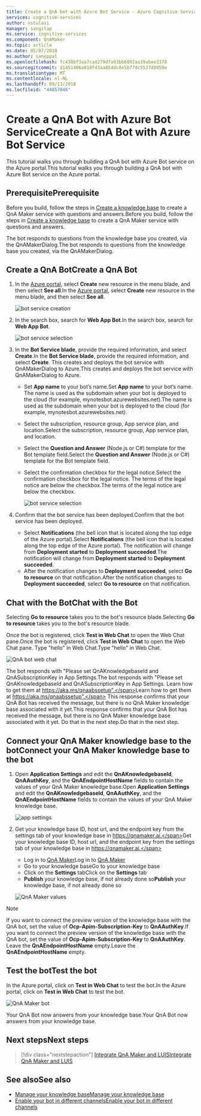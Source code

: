 ```yaml
---
title: Create a QnA bot with Azure Bot Service - Azure Cognitive Services | Microsoft Docs
services: cognitive-services
author: nstulasi
manager: sangitap
ms.service: cognitive-services
ms.component: QnAMaker
ms.topic: article
ms.date: 05/07/2018
ms.author: saneppal
ms.openlocfilehash: fc430bf3aa7cad279d7a93bb6892aa19abee3378
ms.sourcegitcommit: d1451406a010fd3aa854dc8e5b77dc5537d8050e
ms.translationtype: MT
ms.contentlocale: nl-NL
ms.lasthandoff: 09/13/2018
ms.locfileid: "44857846"
---
```

# <a name="create-a-qna-bot-with-azure-bot-service"></a><span data-ttu-id="43208-102">Create a QnA Bot with Azure Bot Service</span><span class="sxs-lookup"><span data-stu-id="43208-102">Create a QnA Bot with Azure Bot Service</span></span>
<span data-ttu-id="43208-103">This tutorial walks you through building a QnA bot with Azure Bot service on the Azure portal.</span><span class="sxs-lookup"><span data-stu-id="43208-103">This tutorial walks you through building a QnA bot with Azure Bot service on the Azure portal.</span></span>

## <a name="prerequisite"></a><span data-ttu-id="43208-104">Prerequisite</span><span class="sxs-lookup"><span data-stu-id="43208-104">Prerequisite</span></span>
<span data-ttu-id="43208-105">Before you build, follow the steps in [Create a knowledge base](../How-To/create-knowledge-base.md) to create a QnA Maker service with questions and answers.</span><span class="sxs-lookup"><span data-stu-id="43208-105">Before you build, follow the steps in [Create a knowledge base](../How-To/create-knowledge-base.md) to create a QnA Maker service with questions and answers.</span></span>

<span data-ttu-id="43208-106">The bot responds to questions from the knowledge base you created, via the QnAMakerDialog.</span><span class="sxs-lookup"><span data-stu-id="43208-106">The bot responds to questions from the knowledge base you created, via the QnAMakerDialog.</span></span>

## <a name="create-a-qna-bot"></a><span data-ttu-id="43208-107">Create a QnA Bot</span><span class="sxs-lookup"><span data-stu-id="43208-107">Create a QnA Bot</span></span>
1. <span data-ttu-id="43208-108">In the [Azure portal](https://portal.azure.com), select **Create** new resource in the menu blade, and then select **See all**.</span><span class="sxs-lookup"><span data-stu-id="43208-108">In the [Azure portal](https://portal.azure.com), select **Create** new resource in the menu blade, and then select **See all**.</span></span>

    ![bot service creation](../media/qnamaker-tutorials-create-bot/bot-service-creation.png)

2. <span data-ttu-id="43208-110">In the search box, search for **Web App Bot**.</span><span class="sxs-lookup"><span data-stu-id="43208-110">In the search box, search for **Web App Bot**.</span></span>

    ![bot service selection](../media/qnamaker-tutorials-create-bot/bot-service-selection.png)

3. <span data-ttu-id="43208-112">In the **Bot Service blade**, provide the required information, and select **Create**.</span><span class="sxs-lookup"><span data-stu-id="43208-112">In the **Bot Service blade**, provide the required information, and select **Create**.</span></span> <span data-ttu-id="43208-113">This creates and deploys the bot service with QnAMakerDialog to Azure.</span><span class="sxs-lookup"><span data-stu-id="43208-113">This creates and deploys the bot service with QnAMakerDialog to Azure.</span></span>

    - <span data-ttu-id="43208-114">Set **App name** to your bot’s name.</span><span class="sxs-lookup"><span data-stu-id="43208-114">Set **App name** to your bot’s name.</span></span> <span data-ttu-id="43208-115">The name is used as the subdomain when your bot is deployed to the cloud (for example, mynotesbot.azurewebsites.net).</span><span class="sxs-lookup"><span data-stu-id="43208-115">The name is used as the subdomain when your bot is deployed to the cloud (for example, mynotesbot.azurewebsites.net).</span></span>
    - <span data-ttu-id="43208-116">Select the subscription, resource group, App service plan, and location.</span><span class="sxs-lookup"><span data-stu-id="43208-116">Select the subscription, resource group, App service plan, and location.</span></span>
    - <span data-ttu-id="43208-117">Select the **Question and Answer** (Node.js or C#) template for the Bot template field.</span><span class="sxs-lookup"><span data-stu-id="43208-117">Select the **Question and Answer** (Node.js or C#) template for the Bot template field.</span></span>
    - <span data-ttu-id="43208-118">Select the confirmation checkbox for the legal notice.</span><span class="sxs-lookup"><span data-stu-id="43208-118">Select the confirmation checkbox for the legal notice.</span></span> <span data-ttu-id="43208-119">The terms of the legal notice are below the checkbox.</span><span class="sxs-lookup"><span data-stu-id="43208-119">The terms of the legal notice are below the checkbox.</span></span>

        ![bot service selection](../media/qnamaker-tutorials-create-bot/bot-service-qna-template.PNG)

4. <span data-ttu-id="43208-121">Confirm that the bot service has been deployed.</span><span class="sxs-lookup"><span data-stu-id="43208-121">Confirm that the bot service has been deployed.</span></span>

    - <span data-ttu-id="43208-122">Select **Notifications** (the bell icon that is located along the top edge of the Azure portal).</span><span class="sxs-lookup"><span data-stu-id="43208-122">Select **Notifications** (the bell icon that is located along the top edge of the Azure portal).</span></span> <span data-ttu-id="43208-123">The notification will change from **Deployment started** to **Deployment succeeded**.</span><span class="sxs-lookup"><span data-stu-id="43208-123">The notification will change from **Deployment started** to **Deployment succeeded**.</span></span>
    - <span data-ttu-id="43208-124">After the notification changes to **Deployment succeeded**, select **Go to resource** on that notification.</span><span class="sxs-lookup"><span data-stu-id="43208-124">After the notification changes to **Deployment succeeded**, select **Go to resource** on that notification.</span></span>

## <a name="chat-with-the-bot"></a><span data-ttu-id="43208-125">Chat with the Bot</span><span class="sxs-lookup"><span data-stu-id="43208-125">Chat with the Bot</span></span>
<span data-ttu-id="43208-126">Selecting **Go to resource** takes you to the bot's resource blade.</span><span class="sxs-lookup"><span data-stu-id="43208-126">Selecting **Go to resource** takes you to the bot's resource blade.</span></span>

<span data-ttu-id="43208-127">Once the bot is registered, click **Test in Web Chat** to open the Web Chat pane.</span><span class="sxs-lookup"><span data-stu-id="43208-127">Once the bot is registered, click **Test in Web Chat** to open the Web Chat pane.</span></span> <span data-ttu-id="43208-128">Type "hello" in Web Chat.</span><span class="sxs-lookup"><span data-stu-id="43208-128">Type "hello" in Web Chat.</span></span>

![QnA bot web chat](../media/qnamaker-tutorials-create-bot/qna-bot-web-chat.PNG)

<span data-ttu-id="43208-130">The bot responds with "Please set QnAKnowledgebaseId and QnASubscriptionKey in App Settings.</span><span class="sxs-lookup"><span data-stu-id="43208-130">The bot responds with "Please set QnAKnowledgebaseId and QnASubscriptionKey in App Settings.</span></span> <span data-ttu-id="43208-131">Learn how to get them at https://aka.ms/qnaabssetup".</span><span class="sxs-lookup"><span data-stu-id="43208-131">Learn how to get them at https://aka.ms/qnaabssetup".</span></span> <span data-ttu-id="43208-132">This response confirms that your QnA Bot has received the message, but there is no QnA Maker knowledge base associated with it yet.</span><span class="sxs-lookup"><span data-stu-id="43208-132">This response confirms that your QnA Bot has received the message, but there is no QnA Maker knowledge base associated with it yet.</span></span> <span data-ttu-id="43208-133">Do that in the next step.</span><span class="sxs-lookup"><span data-stu-id="43208-133">Do that in the next step.</span></span>

## <a name="connect-your-qna-maker-knowledge-base-to-the-bot"></a><span data-ttu-id="43208-134">Connect your QnA Maker knowledge base to the bot</span><span class="sxs-lookup"><span data-stu-id="43208-134">Connect your QnA Maker knowledge base to the bot</span></span>

1. <span data-ttu-id="43208-135">Open **Application Settings** and edit the **QnAKnowledgebaseId**, **QnAAuthKey**, and the **QnAEndpointHostName** fields to contain the values of your QnA Maker knowledge base.</span><span class="sxs-lookup"><span data-stu-id="43208-135">Open **Application Settings** and edit the **QnAKnowledgebaseId**, **QnAAuthKey**, and the **QnAEndpointHostName** fields to contain the values of your QnA Maker knowledge base.</span></span>

    ![app settings](../media/qnamaker-tutorials-create-bot/application-settings.PNG)

2. <span data-ttu-id="43208-137">Get your knowledge base ID, host url, and the endpoint key from the settings tab of your knowledge base in https://qnamaker.ai.</span><span class="sxs-lookup"><span data-stu-id="43208-137">Get your knowledge base ID, host url, and the endpoint key from the settings tab of your knowledge base in https://qnamaker.ai.</span></span>
    - <span data-ttu-id="43208-138">Log in to [QnA Maker](https://qnamaker.ai)</span><span class="sxs-lookup"><span data-stu-id="43208-138">Log in to [QnA Maker](https://qnamaker.ai)</span></span>
    - <span data-ttu-id="43208-139">Go to your knowledge base</span><span class="sxs-lookup"><span data-stu-id="43208-139">Go to your knowledge base</span></span>
    - <span data-ttu-id="43208-140">Click on the **Settings** tab</span><span class="sxs-lookup"><span data-stu-id="43208-140">Click on the **Settings** tab</span></span>
    - <span data-ttu-id="43208-141">**Publish** your knowledge base, if not already done so</span><span class="sxs-lookup"><span data-stu-id="43208-141">**Publish** your knowledge base, if not already done so</span></span>

    ![QnA Maker values](../media/qnamaker-tutorials-create-bot/qnamaker-settings-kbid-key.PNG)

> [!NOTE]
> <span data-ttu-id="43208-143">If you want to connect the preview version of the knowledge base with the QnA bot, set the value of **Ocp-Apim-Subscription-Key** to **QnAAuthKey**.</span><span class="sxs-lookup"><span data-stu-id="43208-143">If you want to connect the preview version of the knowledge base with the QnA bot, set the value of **Ocp-Apim-Subscription-Key** to **QnAAuthKey**.</span></span> <span data-ttu-id="43208-144">Leave the **QnAEndpointHostName** empty.</span><span class="sxs-lookup"><span data-stu-id="43208-144">Leave the **QnAEndpointHostName** empty.</span></span>

## <a name="test-the-bot"></a><span data-ttu-id="43208-145">Test the bot</span><span class="sxs-lookup"><span data-stu-id="43208-145">Test the bot</span></span>
<span data-ttu-id="43208-146">In the Azure portal, click on **Test in Web Chat** to test the bot.</span><span class="sxs-lookup"><span data-stu-id="43208-146">In the Azure portal, click on **Test in Web Chat** to test the bot.</span></span> 

![QnA Maker bot](../media/qnamaker-tutorials-create-bot/qna-bot-web-chat-response.PNG)

<span data-ttu-id="43208-148">Your QnA Bot now answers from your knowledge base.</span><span class="sxs-lookup"><span data-stu-id="43208-148">Your QnA Bot now answers from your knowledge base.</span></span>

## <a name="next-steps"></a><span data-ttu-id="43208-149">Next steps</span><span class="sxs-lookup"><span data-stu-id="43208-149">Next steps</span></span>

> [!div class="nextstepaction"]
> [<span data-ttu-id="43208-150">Integrate QnA Maker and LUIS</span><span class="sxs-lookup"><span data-stu-id="43208-150">Integrate QnA Maker and LUIS</span></span>](./integrate-qnamaker-luis.md)

## <a name="see-also"></a><span data-ttu-id="43208-151">See also</span><span class="sxs-lookup"><span data-stu-id="43208-151">See also</span></span>

- [<span data-ttu-id="43208-152">Manage your knowledge base</span><span class="sxs-lookup"><span data-stu-id="43208-152">Manage your knowledge base</span></span>](https://qnamaker.ai)
- [<span data-ttu-id="43208-153">Enable your bot in different channels</span><span class="sxs-lookup"><span data-stu-id="43208-153">Enable your bot in different channels</span></span>](https://docs.microsoft.com/azure/bot-service/bot-service-manage-channels)
